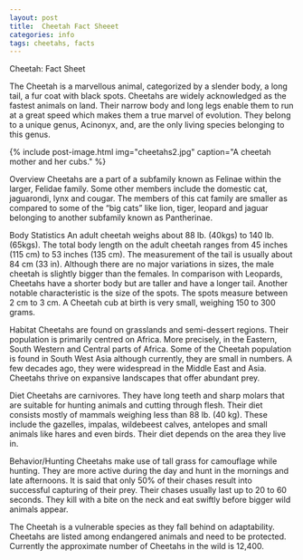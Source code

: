 ```yaml
---
layout: post
title:  Cheetah Fact Sheeet
categories: info
tags: cheetahs, facts
---
```


Cheetah: Fact Sheet

The Cheetah is a marvellous animal, categorized by a slender body, a long tail, a fur coat with black spots. Cheetahs are widely acknowledged as the fastest animals on land. Their narrow body and long legs enable them to run at a great speed which makes them a true marvel of evolution. They belong to a unique genus, Acinonyx, and, are the only living species belonging to this genus. 

{% include post-image.html img="cheetahs2.jpg" caption="A cheetah mother and her cubs." %}

Overview
Cheetahs are a part of a subfamily known as Felinae within the larger, Felidae family. Some other members include the domestic cat, jaguarondi, lynx and cougar. The members of this cat family are smaller as compared to some of the “big cats” like lion, tiger, leopard and jaguar belonging to another subfamily known as Pantherinae.  

Body Statistics
An adult cheetah weighs about 88 lb. (40kgs) to 140 lb. (65kgs). The total body length on the adult cheetah ranges from 45 inches (115 cm) to 53 inches (135 cm). The measurement of the tail is usually about 84 cm (33 in). Although there are no major variations in sizes, the male cheetah is slightly bigger than the females. In comparison with Leopards, Cheetahs have a shorter body but are taller and have a longer tail. Another notable characteristic is the size of the spots. The spots measure between 2 cm to 3 cm. A Cheetah cub at birth is very small, weighing 150 to 300 grams.

Habitat
Cheetahs are found on grasslands and semi-dessert regions. Their population is primarily centred on Africa. More precisely, in the Eastern, South Western and Central parts of Africa. Some of the Cheetah population is found in South West Asia although currently, they are small in numbers. A few decades ago, they were widespread in the Middle East and Asia. Cheetahs thrive on expansive landscapes that offer abundant prey. 

Diet
Cheetahs are carnivores. They have long teeth and sharp molars that are suitable for hunting animals and cutting through flesh. Their diet consists mostly of mammals weighing less than 88 lb. (40 kg). These include the gazelles, impalas, wildebeest calves, antelopes and small animals like hares and even birds. Their diet depends on the area they live in. 

Behavior/Hunting
Cheetahs make use of tall grass for camouflage while hunting. They are more active during the day and hunt in the mornings and late afternoons. It is said that only 50% of their chases result into successful capturing of their prey. Their chases usually last up to 20 to 60 seconds. They kill with a bite on the neck and eat swiftly before bigger wild animals appear. 

The Cheetah is a vulnerable species as they fall behind on adaptability. Cheetahs are listed among endangered animals and need to be protected. Currently the approximate number of Cheetahs in the wild is 12,400. 




